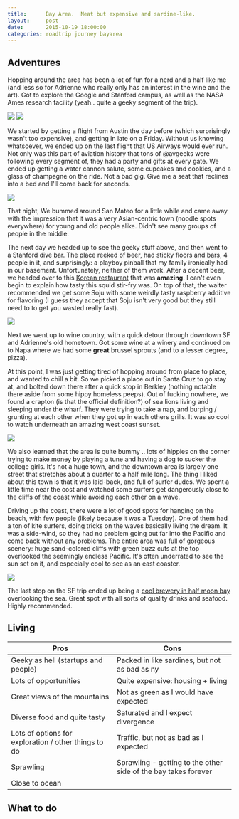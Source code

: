 ```yaml
---
title:      Bay Area.  Neat but expensive and sardine-like.
layout:     post
date:       2015-10-19 18:00:00
categories: roadtrip journey bayarea
---
```


## Adventures
Hopping around the area has been a lot of fun for a nerd and a half like me (and less so for Adrienne who really only has an interest in the wine and the art).  Got to explore the Google and Stanford campus, as well as the NASA Ames research facility (yeah.. quite a geeky segment of the trip).

<img src="/assets/cpus.jpg" />

<img src="/assets/androidpark.jpg" />

We started by getting a flight from Austin the day before (which surprisingly wasn't too expensive), and getting in late on a Friday.  Without us knowing whatsoever, we ended up on the last flight that US Airways would ever run.  Not only was this part of aviation history that tons of @avgeeks were following every segment of, they had a party and gifts at every gate.  We ended up getting a water cannon salute, some cupcakes and cookies, and a glass of champagne on the ride.  Not a bad gig.  Give me a seat that reclines into a bed and I'll come back for seconds.

<img src="/assets/usairways.jpg" />

That night, We bummed around San Mateo for a little while and came away with the impression that it was a very Asian-centric town (noodle spots everywhere) for young and old people alike.  Didn't see many groups of people in the middle.

The next day we headed up to see the geeky stuff above, and then went to a Stanford dive bar. The place reeked of beer, had sticky floors and bars, 4 people in it, and surprisingly: a playboy pinball that my family ironically had in our basement.  Unfortunately, neither of them work.  After a decent beer, we headed over to this [Korean restaurant](http://www.yelp.com/biz/dae-bak-santa-clara) that was **amazing**. I can't even begin to explain how tasty this squid stir-fry was.  On top of that, the waiter recommended we get some Soju with some weirdly tasty raspberry additive for flavoring (I guess they accept that Soju isn't very good but they still need to to get you wasted really fast).

<img src="/assets/playboy.jpg" />

Next we went up to wine country, with a quick detour through downtown SF and Adrienne's old hometown.  Got some wine at a winery and continued on to Napa where we had some **great** brussel sprouts (and to a lesser degree, pizza).  

At this point, I was just getting tired of hopping around from place to place, and wanted to chill a bit.  So we picked a place out in Santa Cruz to go stay at, and bolted down there after a quick stop in Berkley (nothing notable there aside from some hippy homeless peeps).  Out of fucking nowhere, we found a crapton (is that the official definition?) of sea lions living and sleeping under the wharf.  They were trying to take a nap, and burping / grunting at each other when they got up in each others grills.  It was so cool to watch underneath an amazing west coast sunset.

<img src="/assets/sealions.jpg" />

We also learned that the area is quite bummy .. lots of hippies on the corner trying to make money by playing a tune and having a dog to sucker the college girls.  It's not a huge town, and the downtown area is largely one street that stretches about a quarter to a half mile long.  The thing I liked about this town is that it was laid-back, and full of surfer dudes.  We spent a little time near the cost and watched some surfers get dangerously close to the cliffs of the coast while avoiding each other on a wave.

Driving up the coast, there were a lot of good spots for hanging on the beach, with few people (likely because it was a Tuesday).  One of them had a ton of kite surfers, doing tricks on the waves basically living the dream.  It was a side-wind, so they had no problem going out far into the Pacific and come back without any problems.  The entire area was full of gorgeous scenery: huge sand-colored cliffs with green buzz cuts at the top overlooked the seemingly endless Pacific.  It's often underrated to see the sun set on it, and especially cool to see as an east coaster.

<img src="/assets/kitesurfers.jpg" />

The last stop on the SF trip ended up being a [cool brewery in half moon bay](https://goo.gl/maps/xJEyNtJiSxC2) overlooking the sea.  Great spot with all sorts of quality drinks and seafood.  Highly recommended.

## Living

| Pros | Cons |
| ---- | ---- |
| Geeky as hell  (startups and people) | Packed in like sardines, but not as bad as ny |
| Lots of opportunities | Quite expensive: housing + living |
| Great views of the mountains | Not as green as I would have expected |
| Diverse food and quite tasty | Saturated and I expect divergence |
| Lots of options for exploration / other things to do | Traffic, but not as bad as I expected |
| Sprawling | Sprawling - getting to the other side of the bay takes forever |
| Close to ocean |  |


## What to do
